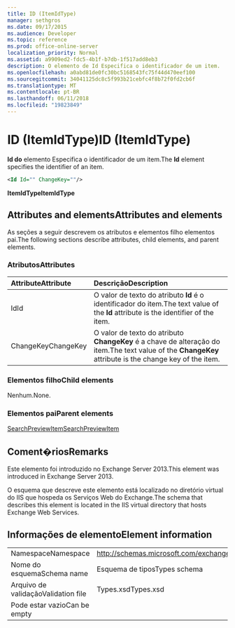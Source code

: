 ```yaml
---
title: ID (ItemIdType)
manager: sethgros
ms.date: 09/17/2015
ms.audience: Developer
ms.topic: reference
ms.prod: office-online-server
localization_priority: Normal
ms.assetid: a9909ed2-fdc5-4b1f-b7db-1f517add8eb3
description: O elemento de Id Especifica o identificador de um item.
ms.openlocfilehash: a0abd81de0fc30bc5168543fc75f44d470eef100
ms.sourcegitcommit: 34041125dc8c5f993b21cebfc4f8b72f0fd2cb6f
ms.translationtype: MT
ms.contentlocale: pt-BR
ms.lasthandoff: 06/11/2018
ms.locfileid: "19823849"
---
```

# <a name="id-itemidtype"></a><span data-ttu-id="028f4-103">ID (ItemIdType)</span><span class="sxs-lookup"><span data-stu-id="028f4-103">ID (ItemIdType)</span></span>

<span data-ttu-id="028f4-104">**Id do** elemento Especifica o identificador de um item.</span><span class="sxs-lookup"><span data-stu-id="028f4-104">The **Id** element specifies the identifier of an item.</span></span> 
  
```XML
<Id Id="" ChangeKey=""/>
```

 <span data-ttu-id="028f4-105">**ItemIdType**</span><span class="sxs-lookup"><span data-stu-id="028f4-105">**ItemIdType**</span></span>
## <a name="attributes-and-elements"></a><span data-ttu-id="028f4-106">Attributes and elements</span><span class="sxs-lookup"><span data-stu-id="028f4-106">Attributes and elements</span></span>

<span data-ttu-id="028f4-107">As seções a seguir descrevem os atributos e elementos filho elementos pai.</span><span class="sxs-lookup"><span data-stu-id="028f4-107">The following sections describe attributes, child elements, and parent elements.</span></span>
  
### <a name="attributes"></a><span data-ttu-id="028f4-108">Atributos</span><span class="sxs-lookup"><span data-stu-id="028f4-108">Attributes</span></span>

|<span data-ttu-id="028f4-109">**Attribute**</span><span class="sxs-lookup"><span data-stu-id="028f4-109">**Attribute**</span></span>|<span data-ttu-id="028f4-110">**Descrição**</span><span class="sxs-lookup"><span data-stu-id="028f4-110">**Description**</span></span>|
|:-----|:-----|
|<span data-ttu-id="028f4-111">Id</span><span class="sxs-lookup"><span data-stu-id="028f4-111">Id</span></span>  <br/> |<span data-ttu-id="028f4-112">O valor de texto do atributo **Id** é o identificador do item.</span><span class="sxs-lookup"><span data-stu-id="028f4-112">The text value of the **Id** attribute is the identifier of the item.</span></span>  <br/> |
|<span data-ttu-id="028f4-113">ChangeKey</span><span class="sxs-lookup"><span data-stu-id="028f4-113">ChangeKey</span></span>  <br/> |<span data-ttu-id="028f4-114">O valor de texto do atributo **ChangeKey** é a chave de alteração do item.</span><span class="sxs-lookup"><span data-stu-id="028f4-114">The text value of the **ChangeKey** attribute is the change key of the item.</span></span>  <br/> |
   
### <a name="child-elements"></a><span data-ttu-id="028f4-115">Elementos filho</span><span class="sxs-lookup"><span data-stu-id="028f4-115">Child elements</span></span>

<span data-ttu-id="028f4-116">Nenhum.</span><span class="sxs-lookup"><span data-stu-id="028f4-116">None.</span></span>
  
### <a name="parent-elements"></a><span data-ttu-id="028f4-117">Elementos pai</span><span class="sxs-lookup"><span data-stu-id="028f4-117">Parent elements</span></span>

[<span data-ttu-id="028f4-118">SearchPreviewItem</span><span class="sxs-lookup"><span data-stu-id="028f4-118">SearchPreviewItem</span></span>](searchpreviewitem.md)
  
## <a name="remarks"></a><span data-ttu-id="028f4-119">Coment�rios</span><span class="sxs-lookup"><span data-stu-id="028f4-119">Remarks</span></span>

<span data-ttu-id="028f4-120">Este elemento foi introduzido no Exchange Server 2013.</span><span class="sxs-lookup"><span data-stu-id="028f4-120">This element was introduced in Exchange Server 2013.</span></span>
  
<span data-ttu-id="028f4-121">O esquema que descreve este elemento está localizado no diretório virtual do IIS que hospeda os Serviços Web do Exchange.</span><span class="sxs-lookup"><span data-stu-id="028f4-121">The schema that describes this element is located in the IIS virtual directory that hosts Exchange Web Services.</span></span>
  
## <a name="element-information"></a><span data-ttu-id="028f4-122">Informações de elemento</span><span class="sxs-lookup"><span data-stu-id="028f4-122">Element information</span></span>

|||
|:-----|:-----|
|<span data-ttu-id="028f4-123">Namespace</span><span class="sxs-lookup"><span data-stu-id="028f4-123">Namespace</span></span>  <br/> |http://schemas.microsoft.com/exchange/services/2006/types  <br/> |
|<span data-ttu-id="028f4-124">Nome do esquema</span><span class="sxs-lookup"><span data-stu-id="028f4-124">Schema name</span></span>  <br/> |<span data-ttu-id="028f4-125">Esquema de tipos</span><span class="sxs-lookup"><span data-stu-id="028f4-125">Types schema</span></span>  <br/> |
|<span data-ttu-id="028f4-126">Arquivo de validação</span><span class="sxs-lookup"><span data-stu-id="028f4-126">Validation file</span></span>  <br/> |<span data-ttu-id="028f4-127">Types.xsd</span><span class="sxs-lookup"><span data-stu-id="028f4-127">Types.xsd</span></span>  <br/> |
|<span data-ttu-id="028f4-128">Pode estar vazio</span><span class="sxs-lookup"><span data-stu-id="028f4-128">Can be empty</span></span>  <br/> ||
   

